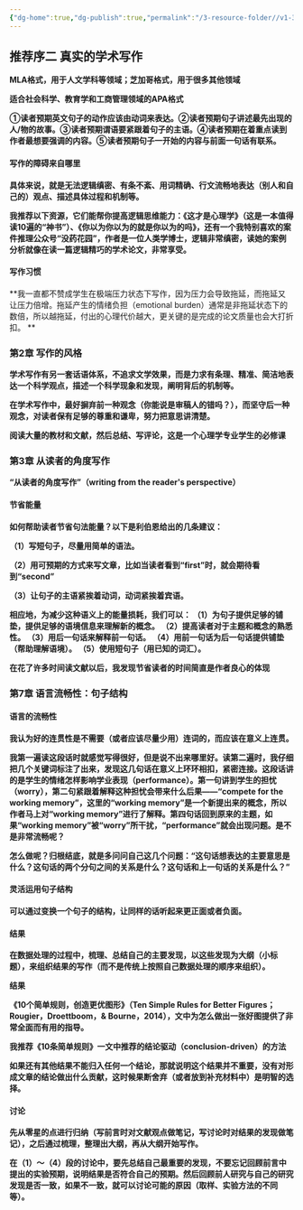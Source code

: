 ```yaml
---
{"dg-home":true,"dg-publish":true,"permalink":"/3-resource-folder//v1-3/","tags":"gardenEntry","dgPassFrontmatter":true}
---
```


## 推荐序二 真实的学术写作

**MLA格式，用于人文学科等领域；芝加哥格式，用于很多其他领域**

**适合社会科学、教育学和工商管理领域的APA格式**

**①读者预期英文句子的动作应该由动词来表达。②读者预期句子讲述最先出现的人/物的故事。③读者预期谓语要紧跟着句子的主语。④读者预期在着重点读到作者最想要强调的内容。⑤读者预期句子一开始的内容与前面一句话有联系。**

#### 写作的障碍来自哪里

**具体来说，就是无法逻辑缜密、有条不紊、用词精确、行文流畅地表达（别人和自己的）观点、描述具体过程和机制等。**

**我推荐以下资源，它们能帮你提高逻辑思维能力：《这才是心理学》（这是一本值得读10遍的“神书”）、《你以为你以为的就是你以为的吗》，还有一个我特别喜欢的案件推理公众号“没药花园”，作者是一位人类学博士，逻辑非常缜密，读她的案例分析就像在读一篇逻辑精巧的学术论文，非常享受。**

#### 写作习惯

**我一直都不赞成学生在极端压力状态下写作，因为压力会导致拖延，而拖延又让压力倍增。拖延产生的情绪负担（emotional burden）通常是非拖延状态下的数倍，所以越拖延，付出的心理代价越大，更关键的是完成的论文质量也会大打折扣。
**

### 第2章 写作的风格

**学术写作有另一套话语体系，不追求文学效果，而是力求有条理、精准、简洁地表达一个科学观点，描述一个科学现象和发现，阐明背后的机制等。**

**在学术写作中，最好摒弃前一种观念（你能说是审稿人的错吗？），而坚守后一种观念，对读者保有足够的尊重和谦卑，努力把意思讲清楚。**

**阅读大量的教材和文献，然后总结、写评论，这是一个心理学专业学生的必修课**

### 第3章 从读者的角度写作

**“从读者的角度写作”（writing from the reader's perspective）**

#### 节省能量

**如何帮助读者节省句法能量？以下是利伯恩给出的几条建议：**

**（1）写短句子，尽量用简单的语法。**

**（2）用可预期的方式来写文章，比如当读者看到“first”时，就会期待看到“second”**

**（3）让句子的主语紧挨着动词，动词紧挨着宾语。**

**相应地，为减少这种语义上的能量损耗，我们可以：
（1）为句子提供足够的铺垫，提供足够的语境信息来理解新的概念。
（2）提高读者对于主题和概念的熟悉性。
（3）用后一句话来解释前一句话。
（4）用前一句话为后一句话提供铺垫（帮助理解语境）。
（5）使用短句子（用已知的词汇）。**

**在花了许多时间读文献以后，我发现节省读者的时间简直是作者良心的体现**

### 第7章 语言流畅性：句子结构

#### 语言的流畅性

**我认为好的连贯性是不需要（或者应该尽量少用）连词的，而应该在意义上连贯。**

**我第一遍读这段话时就感觉写得很好，但是说不出来哪里好。读第二遍时，我仔细把几个关键词标注了出来，发现这几句话在意义上环环相扣，紧密连接。这段话讲的是学生的情绪怎样影响学业表现（performance）。第一句讲到学生的担忧（worry），第二句紧跟着解释这种担忧会带来什么后果——“compete for the working memory”，这里的“working memory”是一个新提出来的概念，所以作者马上对“working memory”进行了解释。第四句话回到原来的主题，如果“working memory”被“worry”所干扰，“performance”就会出现问题。是不是非常流畅呢？**

**怎么做呢？归根结底，就是多问问自己这几个问题：“这句话想表达的主要意思是什么？这句话的两个分句之间的关系是什么？这句话和上一句话的关系是什么？”**

#### 灵活运用句子结构

**可以通过变换一个句子的结构，让同样的话听起来更正面或者负面。**

#### 结果

**在数据处理的过程中，梳理、总结自己的主要发现，以这些发现为大纲（小标题），来组织结果的写作（而不是传统上按照自己数据处理的顺序来组织）。**

**结果**

**《10个简单规则，创造更优图形》（Ten Simple Rules for Better Figures；Rougier，Droettboom，& Bourne，2014），文中为怎么做出一张好图提供了非常全面而有用的指导。**

**我推荐《10条简单规则》一文中推荐的结论驱动（conclusion-driven）的方法**

**如果还有其他结果不能归入任何一个结论，那就说明这个结果并不重要，没有对形成文章的结论做出什么贡献，这时候果断舍弃（或者放到补充材料中）是明智的选择。**

#### 讨论

**先从零星的点进行归纳（写前言时对文献观点做笔记，写讨论时对结果的发现做笔记），之后通过梳理，整理出大纲，再从大纲开始写作。**

**在（1）～（4）段的讨论中，要先总结自己最重要的发现，不要忘记回顾前言中提出的实验预期，说明结果是否符合自己的预期。然后回顾前人研究与自己的研究发现是否一致，如果不一致，就可以讨论可能的原因（取样、实验方法的不同等）。**

